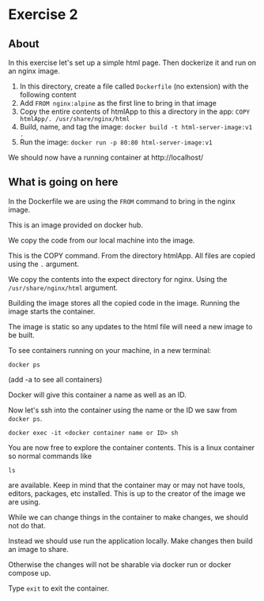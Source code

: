 # Exercise 2

## About

In this exercise let's set up a simple html page. Then dockerize it and run on an nginx image.

1. In this directory, create a file called `Dockerfile` (no extension) with the following content
2. Add `FROM nginx:alpine` as the first line to bring in that image
3. Copy the entire contents of htmlApp to this a directory in the app: `COPY htmlApp/. /usr/share/nginx/html`
4. Build, name, and tag the image: `docker build -t html-server-image:v1 .`
5. Run the image: `docker run -p 80:80 html-server-image:v1`

We should now have a running container at http://localhost/

## What is going on here

In the Dockerfile we are using the `FROM` command to bring in the nginx image.

This is an image provided on docker hub.

We copy the code from our local machine into the image.

This is the COPY command. From the directory htmlApp. All files are copied using the `.` argument.

We copy the contents into the expect directory for nginx. Using the `/usr/share/nginx/html` argument.

Building the image stores all the copied code in the image. Running the image starts the container.

The image is static so any updates to the html file will need a new image to be built.

To see containers running on your machine, in a new terminal:

`docker ps`

(add -a to see all containers)

Docker will give this container a name as well as an ID.

Now let's ssh into the container using the name or the ID we saw from `docker ps`.

`docker exec -it <docker container name or ID> sh`

You are now free to explore the container contents. This is a linux container so normal commands like

`ls`

are available. Keep in mind that the container may or may not have tools, editors, packages, etc installed. This is up to the creator of the image we are using.

While we can change things in the container to make changes, we should not do that.

Instead we should use run the application locally. Make changes then build an image to share.

Otherwise the changes will not be sharable via docker run or docker compose up.

Type `exit` to exit the container.
